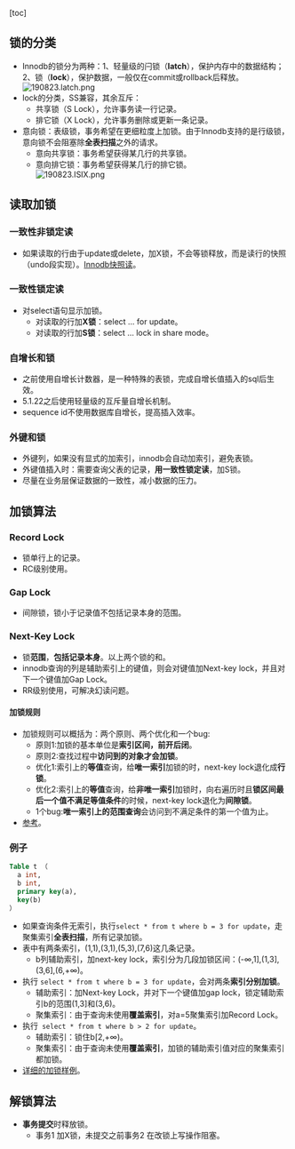 [toc]
## 锁的分类 ##
- Innodb的锁分为两种：1、轻量级的闩锁（**latch**），保护内存中的数据结构；2、锁（**lock**），保护数据，一般仅在commit或rollback后释放。<br>![190823.latch.png](https://img-blog.csdnimg.cn/20190823114423397.png)
- lock的分类，SS兼容，其余互斥：
  - 共享锁（S Lock），允许事务读一行记录。
  - 排它锁（X Lock），允许事务删除或更新一条记录。
- 意向锁：表级锁，事务希望在更细粒度上加锁。由于Innodb支持的是行级锁，意向锁不会阻塞除**全表扫描**之外的请求。<br>
  - 意向共享锁：事务希望获得某几行的共享锁。
  - 意向排它锁：事务希望获得某几行的排它锁。 <br>![190823.ISIX.png](https://img-blog.csdnimg.cn/20190823120335417.png)

## 读取加锁 ##
### 一致性非锁定读 ###
- 如果读取的行由于update或delete，加X锁，不会等锁释放，而是读行的快照（undo段实现）。[Innodb快照读](https://blog.csdn.net/qq_40369829/article/details/91359489)。

### 一致性锁定读 ###
- 对select语句显示加锁。
  - 对读取的行加**X锁**：select ... for update。
  - 对读取的行加**S锁**：select ... lock in share mode。

### 自增长和锁 ###
- 之前使用自增长计数器，是一种特殊的表锁，完成自增长值插入的sql后生效。
- 5.1.22之后使用轻量级的互斥量自增长机制。
- sequence id不使用数据库自增长，提高插入效率。

### 外键和锁 ###
- 外键列，如果没有显式的加索引，innodb会自动加索引，避免表锁。
- 外键值插入时：需要查询父表的记录，**用一致性锁定读**，加S锁。
- 尽量在业务层保证数据的一致性，减小数据的压力。

## 加锁算法 ##
### Record Lock ###
- 锁单行上的记录。
- RC级别使用。

### Gap Lock ###
- 间隙锁，锁小于记录值不包括记录本身的范围。

### Next-Key Lock ###
- 锁**范围**，**包括记录本身**。以上两个锁的和。
- innodb查询的列是辅助索引上的键值，则会对键值加Next-key lock，并且对下一个键值加Gap Lock。
- RR级别使用，可解决幻读问题。

#### 加锁规则 ####
- 加锁规则可以概括为：两个原则、两个优化和一个bug:
  - 原则1:加锁的基本单位是**索引区间，前开后闭**。
  - 原则2:查找过程中**访问到的对象才会加锁**。
  - 优化1:索引上的**等值**查询，给**唯一索引**加锁的时，next-key lock退化成**行锁**。
  - 优化2:索引上的**等值**查询，给**非唯一索引**加锁时，向右遍历时且**锁区间最后一个值不满足等值条件**的时候，next-key lock退化为**间隙锁**。
  - 1个bug:**唯一索引上的范围查询**会访问到不满足条件的第一个值为止。
- [参考](https://www.cnblogs.com/nedulee/p/11838682.html)。

### 例子 ###
```sql
Table t （
  a int,
  b int,
  primary key(a),
  key(b)
）

```

- 如果查询条件无索引，执行```select * from t where b = 3 for update```，走聚集索引**全表扫描**，所有记录加锁。
- 表中有两条索引，(1,1),(3,1),(5,3),(7,6)这几条记录。
  - b列辅助索引，加next-key lock，索引分为几段加锁区间：(-∞,1],(1,3],(3,6],(6,+∞)。
- 执行 ```select * from t where b = 3 for update```，会对两条**索引分别加锁**。
  - 辅助索引：加Next-key Lock，并对下一个键值加gap lock，锁定辅助索引b的范围(1,3]和(3,6)。
  - 聚集索引：由于查询未使用**覆盖索引**，对a=5聚集索引加Record Lock。
- 执行``` select * from t where b > 2 for update```。
  - 辅助索引：锁住b[2,+∞)。
  - 聚集索引：由于查询未使用**覆盖索引**，加锁的辅助索引值对应的聚集索引都加锁。
- [详细的加锁样例](https://www.cnblogs.com/nedulee/p/11838682.html)。

## 解锁算法 ##
- **事务提交**时释放锁。
  - 事务1 加X锁，未提交之前事务2 在改锁上写操作阻塞。
